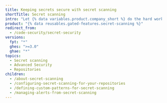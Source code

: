 ```yaml
---
title: Keeping secrets secure with secret scanning
shortTitle: Secret scanning
intro: "Let {% data variables.product.company_short %} do the hard work of ensuring that tokens, private keys, and other code secrets are not exposed in your repository."
product: "{% data reusables.gated-features.secret-scanning %}"
redirect_from:
  - /code-security/secret-security
versions:
  fpt: "*"
  ghes: ">=3.0"
  ghae: "*"
topics:
  - Secret scanning
  - Advanced Security
  - Repositories
children:
  - /about-secret-scanning
  - /configuring-secret-scanning-for-your-repositories
  - /defining-custom-patterns-for-secret-scanning
  - /managing-alerts-from-secret-scanning
---
```

